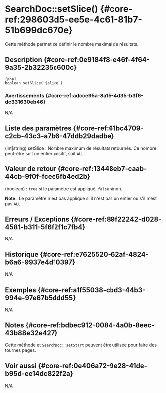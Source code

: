 # SearchDoc::setSlice() {#core-ref:298603d5-ee5e-4c61-81b7-51b699dc670e}

<div class="short-description">
Cette méthode permet de définir le nombre maximal de résultats.
</div>
<!--
<div class="applicability">
Obsolète depuis #.#.#
</div>
-->

## Description {#core-ref:0e9184f8-e46f-4f64-9a35-2b32235c600c}

    [php]
    boolean setSlice( $slice )

### Avertissements {#core-ref:adcce95a-8a15-4d35-b3f6-dc331630eb46}

N/A

## Liste des paramètres {#core-ref:61bc4709-c2cb-43c3-a7b6-47ddb29dadbe}

(int|string) setSlice
:   Nombre maximum de résultats retournés. Ce nombre peut-être soit un entier 
    positif, soit `ALL`.

## Valeur de retour {#core-ref:13448eb7-caab-44cb-9f0f-fcee6fb4ed2b}

(boolean) : `true` si le paramètre est appliqué, `false` sinon.

**Note** : Le paramètre n'est pas appliqué si il n'est pas un entier ou s'il 
n'est pas `ALL`.

## Erreurs / Exceptions {#core-ref:89f22242-d028-4581-b311-5f6f2f1c7fb4}

N/A

## Historique {#core-ref:e7625520-62af-4824-b6a6-9937e4d10397}

N/A

## Exemples {#core-ref:a1f55038-cbd3-44b3-994e-97e67b5ddd55}

N/A

## Notes {#core-ref:bdbec912-0084-4a0b-8eec-43b88e32e427}

Cette méthode et [`SearchDoc::setStart`][setStart] peuvent être utilisée pour faire des tournes
pages.

## Voir aussi {#core-ref:0e406a72-9e28-41de-b95d-ee14dc822f2a}

N/A

<!-- link -->

[setStart]:        #core-ref:2527bda4-acc9-42ed-99e0-2ecbd6254a8e